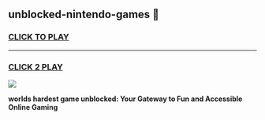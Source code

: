 
## unblocked-nintendo-games 👋
<h3>
<a href="https://premium.freeplayer.one?title=unblocked-nintendo-games&ref=14F">CLICK TO PLAY</a></h3>
<hr>

<h3>
<a href="https://premium.freeplayer.one?title=unblocked-nintendo-games&ref=14F">CLICK 2 PLAY</a>
  
</h3>

<a href="https://premium.freeplayer.one?title=unblocked-nintendo-games&ref=12F/"><img src="https://clearcache.store/games.png"></a>


**worlds hardest game unblocked: Your Gateway to Fun and Accessible Online Gaming**
